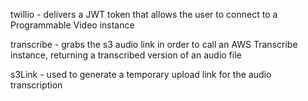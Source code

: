 twillio - delivers a JWT token that allows the user to connect to
a Programmable Video instance

transcribe - grabs the s3 audio  link in order to call an AWS Transcribe
instance, returning a transcribed version of an audio file

s3Link - used to generate a temporary upload link for the audio transcription
